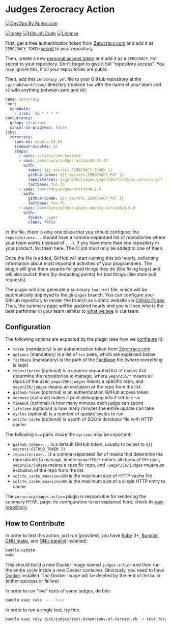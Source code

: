 # Judges Zerocracy Action

[![DevOps By Rultor.com](https://www.rultor.com/b/zerocracy/judges-action)](https://www.rultor.com/p/zerocracy/judges-action)

[![make](https://github.com/zerocracy/judges-action/actions/workflows/make.yml/badge.svg)](https://github.com/zerocracy/judges-action/actions/workflows/make.yml)
[![Hits-of-Code](https://hitsofcode.com/github/zerocracy/judges-action)](https://hitsofcode.com/view/github/zerocracy/judges-action)
[![License](https://img.shields.io/badge/license-MIT-green.svg)](https://github.com/zerocracy/judges-action/blob/master/LICENSE.txt)

First, get a free authentication token from
[Zerocracy.com](https://www.zerocracy.com) and add it as
`ZEROCRACY_TOKEN` [secret][secrets] to your repository.

Then, create a new [personal access token][PAT]
and add it as a `ZEROCRACY_PAT` secret to your repository.
Don't forget to give it full "repository access".
You may ignore this, if all your repositories are public.

Then, add this `zerocracy.yml` file to your GitHub repository
at the `.github/workflows/` directory
(replace `foo` with the name of your team and `42` with anything
between zero and `60`):

```yaml
name: zerocracy
'on':
  schedule:
    - cron: '42 * * * *'
concurrency:
  group: zerocracy
  cancel-in-progress: false
jobs:
  zerocracy:
    runs-on: ubuntu-24.04
    timeout-minutes: 25
    steps:
      - uses: actions/checkout@v4
      - uses: zerocracy/judges-action@0.15.43
        with:
          token: ${{ secrets.ZEROCRACY_TOKEN }}
          github-token: ${{ secrets.ZEROCRACY_PAT }}
          repositories: yegor256/judges,yegor256/factbase,zerocracy/*
          factbase: foo.fb
      - uses: zerocracy/pages-action@0.2.0
        with:
          github-token: ${{ secrets.ZEROCRACY_PAT }}
          factbase: foo.fb
      - uses: JamesIves/github-pages-deploy-action@v4.6.0
        with:
          folder: pages
          clean: false
```

In the file, there is only one place that you should configure:
the `repositories=...` should have a comma-separated list
of repositories where your team works (instead of `...`).
If you have more than one repository in your product, list them here.
The CI job must only be added to one of them.

Once the file is added, GitHub will start running this job hourly,
collecting information about most important activities of
your programmers. The plugin will give them awards for good things
they do (like fixing bugs) and will also punish them (by deducting points)
for bad things (like stale pull requests).

The plugin will also generate a summary `foo.html` file, which will
be automatically deployed to the `gh-pages` branch. You can configure
your GitHub repository to render the branch as a static website via
[GitHub Pages](https://pages.github.com/). Thus,
the summary page will be updated hourly and you will see
who is the best performer in your team, similar to
[what we see](https://zerocracy.github.io/judges-action/zerocracy-vitals.html)
in our team.

## Configuration

The following options are expected by the plugin
(see how we [configure][ours] it):

* `token` (mandatory) is an authentication token from
  [Zerocracy.com](https://www.zerocracy.com)
* `options` (mandatory) is a list of `k=v` pairs, which are explained below
* `factbase` (mandatory) is the path of the [Factbase][factbase] file
  (where everything is kept)
* `repositories` (optional) is a comma-separated list of masks that
  determine the repositories to manage, where
  `yegor256/*` means all repos of the user,
  `yegor256/judges` means a specific repo,
  and
  `-yegor256/judges` means an exclusion of the repo from the list.
* `github-token` (optional) is an authentication GitHub access token
* `verbose` (optional) makes it print debugging info if set to `true`
* `timeout` (optional) is how many minutes each judge can spend
* `lifetime` (optional) is how many minutes the entire update can take
* `cycles` (optional) is a number of update cycles to run
* `sqlite-cache` (optional) is a path of SQLite database file with HTTP cache

The following `k=v` pairs inside the `options` may be important:

* `github_token=...` is a default GitHub token, usually to be set to
`${{ secrets.GITHUB_TOKEN }}`
* `repositories=..` is a comma-separated list of masks that
determine the repositories to manage, where
`yegor256/*` means all repos of the user,
`yegor256/judges` means a specific repo,
and
`-yegor256/judges` means an exclusion of the repo from the list.
* `sqlite_cache_maxsize=10M` is the maximum size of HTTP cache file
* `sqlite_cache_maxsize=10K` is the maximum size of a single HTTP entry to cache

The `zerocracy/pages-action` plugin is responsible for rendering
the summary HTML page: its configuration is not explained here,
check its [own repository](https://github.com/zerocracy/pages-action).

## How to Contribute

In order to test this action, just run (provided, you have
[Ruby](https://www.ruby-lang.org/en/) 3+, [Bundler](https://bundler.io/),
[GNU make](https://www.gnu.org/software/make/), and
[GNU parallel](https://www.gnu.org/software/parallel/) installed):

```bash
bundle update
make
```

This should build a new Docker image named `judges-action`
and then run the entire cycle
inside a new Docker container. Obviously, you need to have
[Docker](https://docs.docker.com/get-docker/) installed. The Docker image
will be deleted by the end of the build (either success or failure).

In order to run "live" tests of some judges, do this:

```bash
bundle exec rake -- --live
```

In order to run a single test, try this:

```bash
bundle exec ruby test/judges/test-dimensions-of-terrain.rb -n test_total_repositories
```

[factbase]: https://github.com/yegor256/factbase
[secrets]: https://docs.github.com/en/actions/security-guides/using-secrets-in-github-actions
[ours]: https://github.com/zerocracy/judges-action/blob/master/.github/workflows/zerocracy.yml
[PAT]: https://docs.github.com/en/authentication/keeping-your-account-and-data-secure/managing-your-personal-access-tokens
